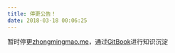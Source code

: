```yaml
---
title: 停更公告！
date: 2018-03-18 00:06:25
---
```


暂时停更[zhongmingmao.me](http://zhongmingmao.me/)，通过[GitBook](https://www.gitbook.com/@zhongmingmao625)进行知识沉淀

<!-- more -->
<!-- indicate-the-source -->
